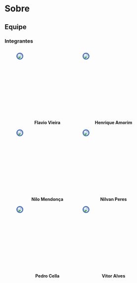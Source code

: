 # Sobre

<p  align="justify"></p>

## Equipe

<p  align="justify"></p>

### Integrantes

<div  style="display: flex; flex-wrap: wrap; justify-content: center; margin-top: 2em; gap: 0em">
  <div  style="display: flex; flex-direction: column; align-items: center; margin-bottom: 1em; margin-right: 1em">
    <div style="width: 200px; height: 200px">
      <img style="border-radius: 50%; border: 3px solid #3f6ec6" src="https://avatars.githubusercontent.com/u/31935777?v=4"/>
    </div><br/>
    <label><b>Flavio Vieira</b></label>
  </div>
  <div  style="display: flex; flex-direction: column; align-items: center; margin-bottom: 1em; margin-right: 1em">
    <div style="width: 200px; height: 200px">
      <img style="border-radius: 50%; border: 3px solid #3f6ec6" src="https://avatars.githubusercontent.com/u/52710574?v=4"/>
    </div><br/>
    <label><b>Henrique Amorim</b></label>
  </div>
  <div  style="display: flex; flex-direction: column; align-items: center; margin-bottom: 1em; margin-right: 1em">
    <div style="width: 200px; height: 200px">
      <img style="border-radius: 50%; border: 3px solid #3f6ec6" src="https://avatars.githubusercontent.com/u/24305332?v=4"/>
    </div><br/>
    <label><b>Nilo Mendonça</b></label>
  </div>
  <div  style="display: flex; flex-direction: column; align-items: center; margin-bottom: 1em; margin-right: 1em">
    <div style="width: 200px; height: 200px">
      <img style="border-radius: 50%; border: 3px solid #3f6ec6" src="https://avatars.githubusercontent.com/u/54211866?v=4"/>
    </div><br/>
    <label><b>Nilvan Peres</b></label>
  </div>
  <div  style="display: flex; flex-direction: column; align-items: center; margin-bottom: 1em; margin-right: 1em">
    <div style="width: 200px; height: 200px">
      <img style="border-radius: 50%; border: 3px solid #3f6ec6" src="https://avatars.githubusercontent.com/u/49076513?v=4"/>
    </div><br/>
    <label><b>Pedro Cella</b></label>
  </div>
  <div  style="display: flex; flex-direction: column; align-items: center; margin-bottom: 1em; margin-right: 1em">
    <div style="width: 200px; height: 200px">
      <img style="border-radius: 50%; border: 3px solid #3f6ec6" src="https://avatars.githubusercontent.com/u/43835325?v=4"/>
    </div><br/>
    <label><b>Vitor Alves</b></label>
  </div>
</div>
